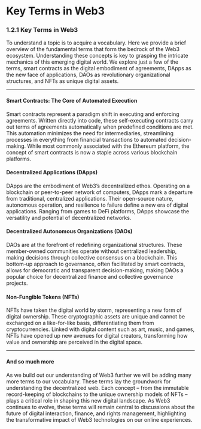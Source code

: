 # Key Terms in Web3

### 1.2.1 Key Terms in Web3

To understand a topic is to acquire a vocabulary. Here we provide a brief overview of the fundamental terms that form the bedrock of the Web3 ecosystem. Understanding these concepts is key to grasping the intricate mechanics of this emerging digital world. We explore just a few of the terms, smart contracts as the digital embodiment of agreements, DApps as the new face of applications, DAOs as revolutionary organizational structures, and NFTs as unique digital assets.

***

<!-- TODO add glossary reference or expand this section -->
#### Smart Contracts: The Core of Automated Execution


Smart contracts represent a paradigm shift in executing and enforcing agreements. Written directly into code, these self-executing contracts carry out terms of agreements automatically when predefined conditions are met. This automation minimizes the need for intermediaries, streamlining processes in everything from financial transactions to automated decision-making. While most commonly associated with the Ethereum platform, the concept of smart contracts is now a staple across various blockchain platforms.

#### Decentralized Applications (DApps)

DApps are the embodiment of Web3’s decentralized ethos. Operating on a blockchain or peer-to-peer network of computers, DApps mark a departure from traditional, centralized applications. Their open-source nature, autonomous operation, and resilience to failure define a new era of digital applications. Ranging from games to DeFi platforms, DApps showcase the versatility and potential of decentralized networks.

#### Decentralized Autonomous Organizations (DAOs)

DAOs are at the forefront of redefining organizational structures. These member-owned communities operate without centralized leadership, making decisions through collective consensus on a blockchain. This bottom-up approach to governance, often facilitated by smart contracts, allows for democratic and transparent decision-making, making DAOs a popular choice for decentralized finance and collective governance projects.

#### Non-Fungible Tokens (NFTs)

NFTs have taken the digital world by storm, representing a new form of digital ownership. These cryptographic assets are unique and cannot be exchanged on a like-for-like basis, differentiating them from cryptocurrencies. Linked with digital content such as art, music, and games, NFTs have opened up new avenues for digital creators, transforming how value and ownership are perceived in the digital space.

***

#### And so much more

As we build out our understanding of Web3 further we will be adding many more terms to our vocabulary. These terms lay the groundwork for understanding the decentralized web. Each concept – from the immutable record-keeping of blockchains to the unique ownership models of NFTs – plays a critical role in shaping this new digital landscape. As Web3 continues to evolve, these terms will remain central to discussions about the future of digital interaction, finance, and rights management, highlighting the transformative impact of Web3 technologies on our online experiences.